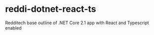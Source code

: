 # reddi-dotnet-react-ts
Redditech base outline of .NET Core 2.1 app with React and Typescript enabled
